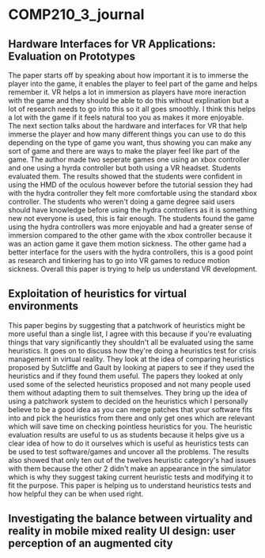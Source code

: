 # COMP210_3_journal
## Hardware Interfaces for VR Applications: Evaluation on Prototypes
The paper starts off by speaking about how important it is to immerse the player into the game, it enables the player to feel part of the game and helps remember it. VR helps a lot in immersion as players have more ineraction with the game and they should be able to do this without explination but a lot of research needs to go into this so it all goes smoothly. I think this helps a lot with the game if it feels natural too you as makes it more enjoyable. The next section talks about the hardware and interfaces for VR that help immerse the player and how many different things you can use to do this depending on the type of game you want, thus showing you can make any sort of game and there are ways to make the player feel like part of the game. The author made two seperate games one using an xbox controller and one using a hyrda controller but both using a VR headset. Students evaluated them. The results showed that the students were confident in using the HMD of the oculous however before the tutorial session they had with the hydra controller they felt more comfortable using the standard xbox controller. The students who weren't doing a game degree said users should have knowledge before using the hydra controllers as it is something new not everyone is used, this is fair enough. The students found the game using the hydra controllers was more enjoyable and had a greater sense of immersion compared to the other game with the xbox controller because it was an action game it gave them motion sickness. The other game had a better interface for the users with the hydra controllers, this is a good point as research and tinkering has to go into VR games to reduce motion sickness. Overall this paper is trying to help us understand VR development.

## Exploitation of heuristics for virtual environments
This paper begins by suggesting that a patchwork of heuristics might be more useful than a single list, I agree with this because if you're evaluating things that vary significantly they shouldn't all be evaluated using the same heuristics. It goes on to discuss how they're doing a heuristics test for crisis management in virtual reality. They look at the idea of comparing heuristics
proposed by Sutcliffe and Gault by looking at papers to see if they used the heuristics and if they found them useful. The papers they looked at only used some of the selected heuristics proposed and not many people used them without adapting them to suit themselves. They bring up the idea of using a patchwork system to decided on the heuristics which I personally believe to be a good idea as you can merge patches that your software fits into and pick the heuristics from there and only get ones which are relevant which will save time on checking pointless heuristics for you. The heuristic evaluation results are useful to us as students because it helps give us a clear idea of how to do it ourselves which is useful as heuristics tests can be used to test software/games and uncover all the problems. The results also showed that only ten out of the twelves heuristic category's had issues with them because the other 2 didn't make an appearance in the simulator which is why they suggest taking current heuristic tests and modifying it to fit the purpose. This paper is helping us to understand heuristics tests and how helpful they can be when used right.

## Investigating the balance between virtuality and reality in mobile mixed reality UI design: user perception of an augmented city
